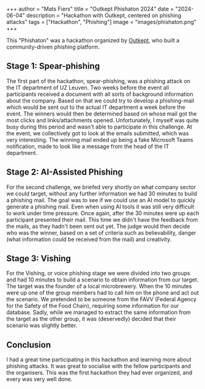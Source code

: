 +++
author = "Mats Fiers"
title = "Outkept Phishaton 2024"
date = "2024-06-04"
description = "Hackathon with Outkept, centered on phishing attacks"
tags = ["Hackathon", "Phishing"]
image = "images/phishaton.png"
+++

This "Phishaton" was a hackathon organized by [Outkept](https://outkept.com), who built a community-driven phishing platform.

## Stage 1: Spear-phishing
The first part of the hackathon, spear-phishing, was a phishing attack on the IT department of UZ Leuven.
Two weeks before the event all participants received a document with all sorts of background information about the company.
Based on that we could try to develop a phishing-mail which would be sent out to the actual IT department a week before the event.
The winners would then be determined based on whose mail got the most clicks and links/attachments opened.
Unfortunately, I myself was quite busy during this period and wasn't able to participate in this challenge.
At the event, we collectively got to look at the emails submitted, which was very interesting.
The winning mail ended up being a fake Microsoft Teams notification, made to look like a message from the head of the IT department.

## Stage 2: AI-Assisted Phishing
For the second challenge, we briefed very shortly on what company sector we could target, without any further information we had 30 minutes to build a phishing mail.
The goal was to see if we could use an AI model to quickly generate a phishing mail. Even when using AI tools it was still very difficult to work under time pressure.
Once again, after the 30 minutes were up each participant presented their mail. This time we didn't have the feedback from the mails, as they hadn't been sent out yet.
The judge would then decide who was the winner, based on a set of criteria such as believability, danger (what information could be received from the mail) and creativity.

## Stage 3: Vishing
For the Vishing, or voice phishing stage we were divided into two groups and had 10 minutes to build a scenario to obtain information from our target.
The target was the founder of a local microbrewery. When the 10 minutes were up one of the group members had to call him on the phone and act out the scenario.
We pretended to be someone from the FAVV (Federal Agency for the Safety of the Food Chain), requiring some information for our database.
Sadly, while we managed to extract the same information from the target as the other group, it was (deservedly) decided that their scenario was slightly better.

## Conclusion
I had a great time participating in this hackathon and learning more about phishing attacks.
It was great to socialise with the fellow participants and the organisers.
This was the first hackathon they had ever organized, and every was very well done. 